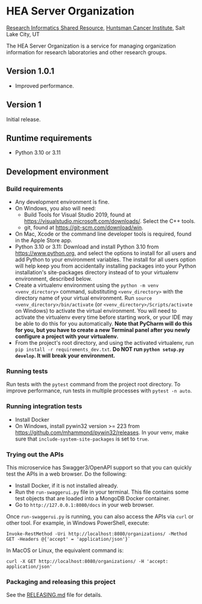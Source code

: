 # HEA Server Organization
[Research Informatics Shared Resource](https://risr.hci.utah.edu), [Huntsman Cancer Institute](https://hci.utah.edu),
Salt Lake City, UT

The HEA Server Organization is a service for managing organization information for research laboratories and other research groups.

## Version 1.0.1
* Improved performance.

## Version 1
Initial release.

## Runtime requirements
* Python 3.10 or 3.11

## Development environment

### Build requirements
* Any development environment is fine.
* On Windows, you also will need:
    * Build Tools for Visual Studio 2019, found at https://visualstudio.microsoft.com/downloads/. Select the C++ tools.
    * git, found at https://git-scm.com/download/win.
* On Mac, Xcode or the command line developer tools is required, found in the Apple Store app.
* Python 3.10 or 3.11: Download and install Python 3.10 from https://www.python.org, and select the options to install
for all users and add Python to your environment variables. The install for all users option will help keep you from
accidentally installing packages into your Python installation's site-packages directory instead of to your virtualenv
environment, described below.
* Create a virtualenv environment using the `python -m venv <venv_directory>` command, substituting `<venv_directory>`
with the directory name of your virtual environment. Run `source <venv_directory>/bin/activate` (or `<venv_directory>/Scripts/activate` on Windows) to activate the virtual
environment. You will need to activate the virtualenv every time before starting work, or your IDE may be able to do
this for you automatically. **Note that PyCharm will do this for you, but you have to create a new Terminal panel
after you newly configure a project with your virtualenv.**
* From the project's root directory, and using the activated virtualenv, run
  `pip install -r requirements_dev.txt`. **Do NOT run `python setup.py develop`. It will break your environment.**

### Running tests
Run tests with the `pytest` command from the project root directory. To improve performance, run tests in multiple
processes with `pytest -n auto`.

### Running integration tests
* Install Docker
* On Windows, install pywin32 version >= 223 from https://github.com/mhammond/pywin32/releases. In your venv, make sure that
`include-system-site-packages` is set to `true`.

### Trying out the APIs
This microservice has Swagger3/OpenAPI support so that you can quickly test the APIs in a web browser. Do the following:
* Install Docker, if it is not installed already.
* Run the `run-swaggerui.py` file in your terminal. This file contains some test objects that are loaded into a MongoDB
  Docker container.
* Go to `http://127.0.0.1:8080/docs` in your web browser.

Once `run-swaggerui.py` is running, you can also access the APIs via `curl` or other tool. For example, in Windows
PowerShell, execute:
```
Invoke-RestMethod -Uri http://localhost:8080/organizations/ -Method GET -Headers @{'accept' = 'application/json'}`
```
In MacOS or Linux, the equivalent command is:
```
curl -X GET http://localhost:8080/organizations/ -H 'accept: application/json'
```

### Packaging and releasing this project
See the [RELEASING.md](RELEASING.md) file for details.
